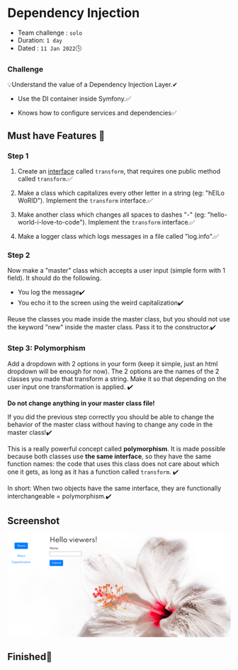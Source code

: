 # Dependency Injection
- Team challenge : `solo` 
- Duration: `1 day`
- Dated : `11 Jan 2022`🕓 

### Challenge
💡Understand the value of a Dependency Injection Layer.✔

- Use the DI container inside Symfony.✅

- Knows how to configure services and dependencies✅

 ## Must have Features 🔗
### Step 1
1. Create an [interface](https://www.php.net/manual/en/language.oop5.interfaces.php) called `transform`, that requires one public method called `transform`.✅

1. Make a class which capitalizes every other letter in a string (eg: "hElLo WoRlD"). Implement the `transform` interface.✅

1. Make another class which changes all spaces to dashes "-" (eg: "hello-world-i-love-to-code"). Implement the `transform` interface.✅

1. Make a logger class which logs messages in a file called "log.info".✅

### Step 2
Now make a "master" class which accepts a user input (simple form with 1 field). It should do the following.
- You log the message✔️
- You echo it to the screen using the weird capitalization✔️

Reuse the classes you made inside the master class, but you should not use the keyword "new" inside the master class. Pass it to the constructor.✔️


### Step 3: Polymorphism
Add a dropdown with 2 options in your form (keep it simple, just an html dropdown will be enough for now). The 2 options are the names of the 2 classes you made that transform a string. Make it so that depending on the user input one transformation is applied. ✔️

**Do not change anything in your master class file!**

If you did the previous step correctly you should be able to change the behavior of the master class without having to change any code in the master class!✔️

This is a really powerful concept called **polymorphism**. It is made possible because both classes use **the same interface**, so they have the same function names: the code that uses this class does not care about which one it gets, as long as it has a function called `transform`. ✔️

In short: When two objects have the same interface, they are functionally interchangeable = polymorphism.✔️

## Screenshot

![img.png](img.png)


## Finished🎉